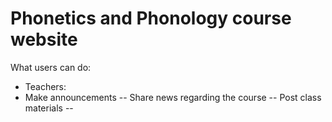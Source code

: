# Phonetics and Phonology course website
 
 What users can do:
 - Teachers:
- Make announcements 
-- Share news regarding the course
-- Post class materials
-- 
